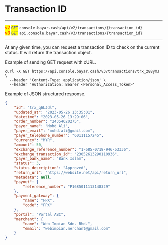 # Transaction ID

***

<mark style="color:red;">v2</mark>  <mark style="color:blue;">`GET`</mark>  `console.bayar.cash/api/v2/transactions/{transaction_id}`\
<mark style="color:red;">v3</mark>  <mark style="color:blue;">`GET`</mark>  `api.console.bayar.cash/v3/transactions/{transaction_id}`

***



At any given time, you can request a transaction ID to check on the current status. It will return the transaction object.

Example of sending GET request with cURL.



```markup
curl -X GET https://api.console.bayar.cash/v3/transactions/trx_z88ymJ \
  --header 'Content-Type: application/json' \
  --header 'Authorization: Bearer <Personal_Access_Token>'
```



Example of JSON structured response.



```json
{
    "id": "trx_q6LJdl",
    "updated_at": "2023-05-26 13:35:01",
    "datetime": "2023-05-26 13:29:06",
    "order_number": "24354620275",
    "payer_name": "Mohd Ali",
    "payer_email": "mohd.ali@gmail.com",
    "payer_telephone_number": "60111157245",
    "currency": "MYR",
    "amount": 50,
    "exchange_reference_number": "1-685-0718-946-53336",
    "exchange_transaction_id": "23052613290110936",
    "payer_bank_name": "Bank Islam",
    "status": 3,
    "status_description": "Approved",
    "return_url": "https://website.net/api/return_url",
    "metadata": null,
    "payout": {
        "reference_number": "P1685011113148329"
    },
    "payment_gateway": {
        "name": "FPX",
        "code": "FPX"
    },
    "portal": "Portal ABC",
    "merchant": {
        "name": "Web Impian Sdn. Bhd.",
        "email": "webimpian.merchant@gmail.com"
    }
}
```

